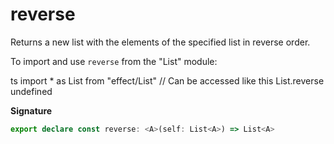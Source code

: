 # reverse

Returns a new list with the elements of the specified list in reverse order.

To import and use `reverse` from the "List" module:

ts
import \* as List from "effect/List"
// Can be accessed like this
List.reverse
undefined

**Signature**

```ts
export declare const reverse: <A>(self: List<A>) => List<A>
```
